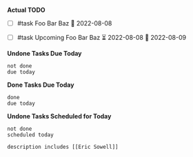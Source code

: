 
**Actual TODO**
- [ ] #task Foo Bar Baz 📅 2022-08-08
- [ ] #task Upcoming Foo Bar Baz ⏳ 2022-08-08 📅 2022-08-09


**Undone Tasks Due Today**
```tasks
not done
due today
```

**Done Tasks Due Today**
```tasks
done
due today
```

**Undone Tasks Scheduled for Today**
```tasks
not done
scheduled today
```


```tasks
description includes [[Eric Sowell]]
```